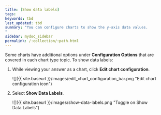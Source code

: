 ```yaml
---
title: [Show data labels]
tags:
keywords: tbd
last_updated: tbd
summary: "You can configure charts to show the y-axis data values.
"
sidebar: mydoc_sidebar
permalink: /:collection/:path.html
---
```

Some charts have additional options under **Configuration Options** that are covered in each chart type topic. To show data labels:

1. While viewing your answer as a chart, click **Edit chart configuration**.

     ![]({{ site.baseurl }}/images/edit_chart_configuration_bar.png "Edit chart configuration icon")

2. Select **Show Data Labels**.

     ![]({{ site.baseurl }}/images/show-data-labels.png "Toggle on Show Data Labels")
